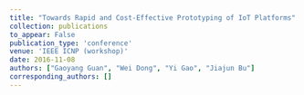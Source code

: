 ```yaml
---
title: "Towards Rapid and Cost-Effective Prototyping of IoT Platforms"
collection: publications
to_appear: False
publication_type: 'conference'
venue: 'IEEE ICNP (workshop)'
date: 2016-11-08
authors: ["Gaoyang Guan", "Wei Dong", "Yi Gao", "Jiajun Bu"]
corresponding_authors: []
---
```

